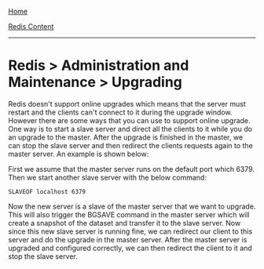 [Home](../../index.md)

[Redis Content](../Redis.md)
___

# Redis > Administration and Maintenance > Upgrading


Redis doesn't support online upgrades which means that the server must restart and the clients can't connect to it during the upgrade window. However there are some ways that you can use to support online upgrade. One way is to start a slave server and direct all the clients to it while you do an upgrade to the master. After the upgrade is finished in the master, we can stop the slave server and then redirect the clients requests again to the master server. An example is shown below:

First we assume that the master server runs on the default port which 6379. Then we start another slave server with the below command:

````
SLAVEOF localhost 6379
````

Now the new server is a slave of the master server that we want to upgrade. This will also trigger the BGSAVE command in the master server which will create a snapshot of the dataset and transfer it to the slave server. Now since this new slave server is running fine, we can redirect our client to this server and do the upgrade in the master server. After the master server is upgraded and configured correctly, we can then redirect the client to it and stop the slave server.